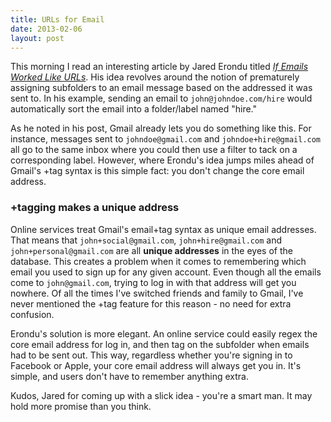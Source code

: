 ```yaml
---
title: URLs for Email
date: 2013-02-06
layout: post
---
```


This morning I read an interesting article by Jared Erondu titled *[If Emails Worked Like URLs](http://blog.jarederondu.com/if-emails-worked-like-urls)*. His idea revolves around the notion of prematurely assigning subfolders to an email message based on the addressed it was sent to. In his example, sending an email to `john@johndoe.com/hire` would automatically sort the email into a folder/label named "hire."

<!--break-->

As he noted in his post, Gmail already lets you do something like this. For instance, messages sent to `johndoe@gmail.com` and `johndoe+hire@gmail.com` all go to the same inbox where you could then use a filter to tack on a corresponding label. However, where Erondu's idea jumps miles ahead of Gmail's +tag syntax is this simple fact: you don't change the core email address.

### +tagging makes a unique address

Online services treat Gmail's email+tag syntax as unique email addresses. That means that `john+social@gmail.com`, `john+hire@gmail.com` and `john+personal@gmail.com` are all **unique addresses** in the eyes of the database. This creates a problem when it comes to remembering which email you used to sign up for any given account. Even though all the emails come to `john@gmail.com`, trying to log in with that address will get you nowhere. Of all the times I've switched friends and family to Gmail, I've never mentioned the +tag feature for this reason - no need for extra confusion.

Erondu's solution is more elegant. An online service could easily regex the core email address for log in, and then tag on the subfolder when emails had to be sent out. This way, regardless whether you're signing in to Facebook or Apple, your core email address will always get you in. It's simple, and users don't have to remember anything extra.

Kudos, Jared for coming up with a slick idea - you're a smart man. It may hold more promise than you think.

